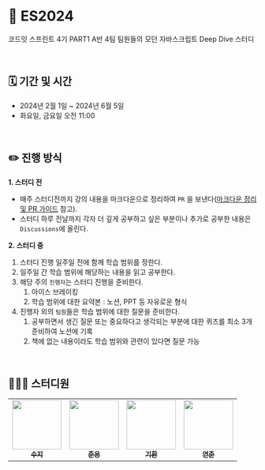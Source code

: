 # 🌟 ES2024
코드잇 스프린트 4기 PART1 A반 4팀 팀원들의 모던 자바스크립트 Deep Dive 스터디

<br>

## 🗓️ 기간 및 시간
* 2024년 2월 1일 ~ 2024년 6월 5일
* 화요일, 금요일 오전 11:00

<br>

## ✏️ 진행 방식
**1. 스터디 전**
* 매주 스터디전까지 강의 내용을 마크다운으로 정리하여 `PR` 을 보낸다([마크다운 정리 및 PR 가이드](https://github.com/woowacourse-study/tal-study/wiki/%EB%A7%88%ED%81%AC%EB%8B%A4%EC%9A%B4-%EC%A0%95%EB%A6%AC-%EB%B0%8F-PR-%EA%B0%80%EC%9D%B4%EB%93%9C) 참고). 
* 스터디 하루 전날까지 각자 더 깊게 공부하고 싶은 부분이나 추가로 공부한 내용은 `Discussions`에 올린다.  

**2. 스터디 중**
1. 스터디 진행 일주일 전에 함께 학습 범위를 정한다.
2. 일주일 간 학습 범위에 해당하는 내용을 읽고 공부한다.
3. 해당 주의 `진행자`는 스터디 진행을 준비한다.
    1. 아이스 브레이킹
    2. 학습 범위에 대한 요약본 : 노션, PPT 등 자유로운 형식
4. 진행자 외의 `팀원`들은 학습 범위에 대한 질문을 준비한다. 
    1. 공부하면서 생긴 질문 또는 중요하다고 생각되는 부분에 대한 퀴즈를 최소 3개 준비하여 노션에 기록
    2. 책에 없는 내용이라도 학습 범위와 관련이 있다면 질문 가능
    
<br>

## 👩🏻‍💻 스터디원
<table>
  <tr>
     <td align="center"><a href="https://github.com/innerstella"><img src="https://avatars.githubusercontent.com/u/77491430?v=4" width="100px;" alt=""/><br /><sub><b>수지</b></sub></a><br /></td>
    <td align="center"><a href="https://github.com/hsmurf"><img src="https://avatars.githubusercontent.com/u/107796704?v=4" width="100px;" alt=""/><br /><sub><b>준용</b></sub></a><br /></td>
    <td align="center"><a href="https://github.com/rlghks1490"><img src="https://avatars.githubusercontent.com/u/82919729?v=4" width="100px;" alt=""/><br /><sub><b>기환</b></sub></a><br /></td>
        <td align="center"><a href="https://github.com/lv1gom"><img src="https://avatars.githubusercontent.com/u/143579803?v=4" width="100px;" alt=""/><br /><sub><b>연준</b></sub></a><br /></td>
</tr>
</table>
